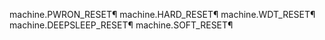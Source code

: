 machine.PWRON_RESET¶
machine.HARD_RESET¶
machine.WDT_RESET¶
machine.DEEPSLEEP_RESET¶
machine.SOFT_RESET¶